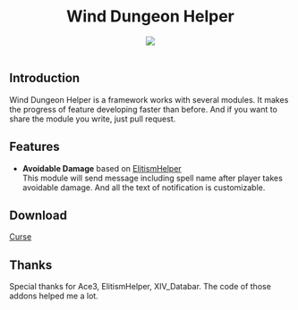 <div align="center">
<h1>Wind Dungeon Helper</h1>
<img src="https://img.shields.io/badge/Version-1.0-green.svg?longCache=true&style=flat"/>
</div><br>

## Introduction
Wind Dungeon Helper is a framework works with several modules. It makes the progress of feature developing faster than before. And if you want to share the module you write, just pull request.

## Features
- **Avoidable Damage** based on [ElitismHelper](https://wow.curseforge.com/projects/elitismhelper)  
This module will send message including spell name after player takes avoidable damage. And all the text of notification is customizable.

## Download
[Curse](https://wow.curseforge.com/projects/wind-dungeon-helper)

## Thanks
Special thanks for Ace3, ElitismHelper, XIV_Databar.
The code of those addons helped me a lot.
